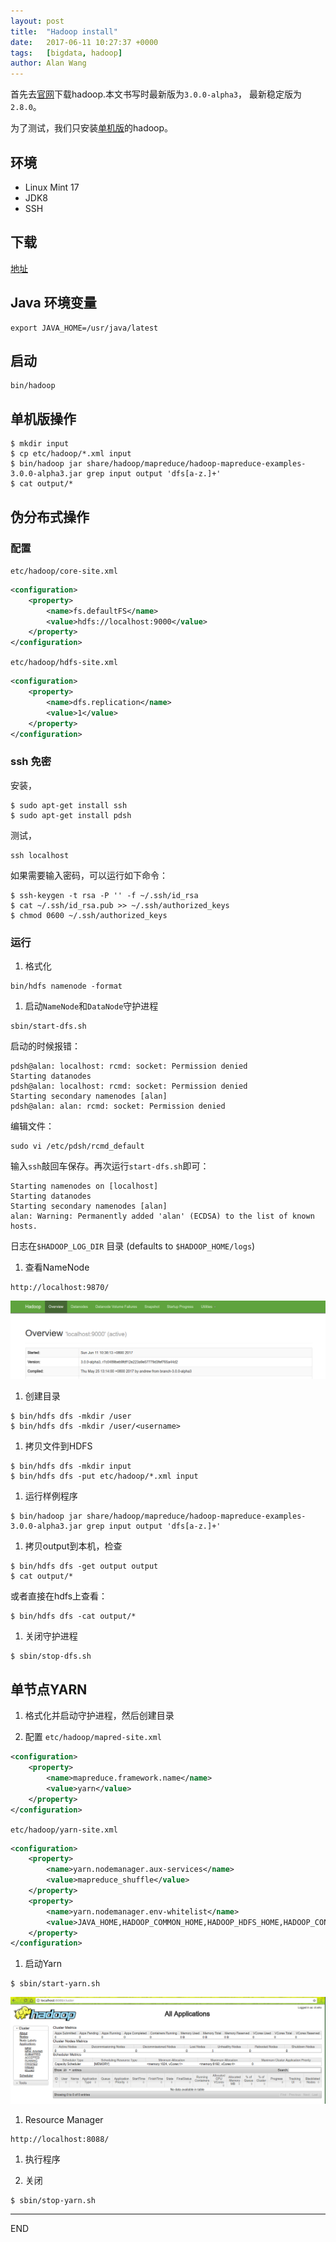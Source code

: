 ```yaml
---
layout: post
title:  "Hadoop install"
date:   2017-06-11 10:27:37 +0000
tags:   [bigdata, hadoop]
author: Alan Wang
---
```

首先去[官网](http://hadoop.apache.org/releases.html)下载hadoop.本文书写时最新版为`3.0.0-alpha3`，
最新稳定版为`2.8.0`。

为了测试，我们只安装[单机版](http://hadoop.apache.org/docs/current/hadoop-project-dist/hadoop-common/SingleCluster.html)的hadoop。

## 环境
- Linux Mint 17
- JDK8
- SSH

## 下载
[地址](http://www.apache.org/dyn/closer.cgi/hadoop/common/)

## Java 环境变量
```shell
export JAVA_HOME=/usr/java/latest
```

## 启动
```shell
bin/hadoop
```

## 单机版操作
```shell
$ mkdir input
$ cp etc/hadoop/*.xml input
$ bin/hadoop jar share/hadoop/mapreduce/hadoop-mapreduce-examples-3.0.0-alpha3.jar grep input output 'dfs[a-z.]+'
$ cat output/*
```

## 伪分布式操作

### 配置

`etc/hadoop/core-site.xml`
```xml
<configuration>
    <property>
        <name>fs.defaultFS</name>
        <value>hdfs://localhost:9000</value>
    </property>
</configuration>
```

`etc/hadoop/hdfs-site.xml`
```xml
<configuration>
    <property>
        <name>dfs.replication</name>
        <value>1</value>
    </property>
</configuration>
```

### ssh 免密
安装，
```shell
$ sudo apt-get install ssh
$ sudo apt-get install pdsh
```

测试，
```shell
ssh localhost
```

如果需要输入密码，可以运行如下命令：
```shell
$ ssh-keygen -t rsa -P '' -f ~/.ssh/id_rsa
$ cat ~/.ssh/id_rsa.pub >> ~/.ssh/authorized_keys
$ chmod 0600 ~/.ssh/authorized_keys
```

### 运行
1. 格式化
```shell
bin/hdfs namenode -format
```

1. 启动`NameNode`和`DataNode`守护进程
```shell
sbin/start-dfs.sh
```
启动的时候报错：
```shell
pdsh@alan: localhost: rcmd: socket: Permission denied
Starting datanodes
pdsh@alan: localhost: rcmd: socket: Permission denied
Starting secondary namenodes [alan]
pdsh@alan: alan: rcmd: socket: Permission denied
```
编辑文件：
```shell
sudo vi /etc/pdsh/rcmd_default
```
输入`ssh`敲回车保存。再次运行`start-dfs.sh`即可：
```shell
Starting namenodes on [localhost]
Starting datanodes
Starting secondary namenodes [alan]
alan: Warning: Permanently added 'alan' (ECDSA) to the list of known hosts.
```

日志在`$HADOOP_LOG_DIR` 目录 (defaults to `$HADOOP_HOME/logs`)

1. 查看NameNode
```shell
http://localhost:9870/
```

![](./resources/2017-06-11-hadoop-install/NameNode-web-interface.png)

1. 创建目录
```shell
$ bin/hdfs dfs -mkdir /user
$ bin/hdfs dfs -mkdir /user/<username>
```

1. 拷贝文件到HDFS
```shell
$ bin/hdfs dfs -mkdir input
$ bin/hdfs dfs -put etc/hadoop/*.xml input
```

1. 运行样例程序
```shell
$ bin/hadoop jar share/hadoop/mapreduce/hadoop-mapreduce-examples-3.0.0-alpha3.jar grep input output 'dfs[a-z.]+'
```

1. 拷贝output到本机，检查
```shell
$ bin/hdfs dfs -get output output
$ cat output/*
```
或者直接在hdfs上查看：
```shell
$ bin/hdfs dfs -cat output/*
```

1. 关闭守护进程
```shell
$ sbin/stop-dfs.sh
```

## 单节点YARN
1. 格式化并启动守护进程，然后创建目录

1. 配置
`etc/hadoop/mapred-site.xml`
```xml
<configuration>
    <property>
        <name>mapreduce.framework.name</name>
        <value>yarn</value>
    </property>
</configuration>
```

`etc/hadoop/yarn-site.xml`
```xml
<configuration>
    <property>
        <name>yarn.nodemanager.aux-services</name>
        <value>mapreduce_shuffle</value>
    </property>
    <property>
        <name>yarn.nodemanager.env-whitelist</name>
        <value>JAVA_HOME,HADOOP_COMMON_HOME,HADOOP_HDFS_HOME,HADOOP_CONF_DIR,CLASSPATH_PREPEND_DISTCACHE,HADOOP_YARN_HOME,HADOOP_MAPRED_HOME</value>
    </property>
</configuration>
```

1. 启动Yarn
```shell
$ sbin/start-yarn.sh
```
![](./resources/2017-06-11-hadoop-install/ResourceManager-web-interface.png)

1. Resource Manager
```shell
http://localhost:8088/
```

1. 执行程序

1. 关闭
```shell
$ sbin/stop-yarn.sh
```

---
END

